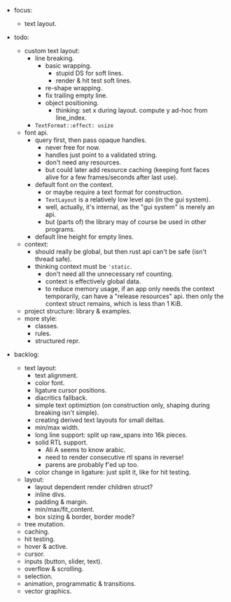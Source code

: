 - focus:
    - text layout.

- todo:
    - custom text layout:
        - line breaking.
            - basic wrapping.
                - stupid DS for soft lines.
                - render & hit test soft lines.
            - re-shape wrapping.
            - fix trailing empty line.
            - object positioning.
                - thinking: set x during layout. compute y ad-hoc from line_index.
        - `TextFormat::effect: usize`
    - font api.
        - query first, then pass opaque handles.
            - never free for now.
            - handles just point to a validated string.
            - don't need any resources.
            - but could later add resource caching (keeping font faces alive for a few frames/seconds after last use).
        - default font on the context.
            - or maybe require a text format for construction.
            - `TextLayout` is a relatively low level api (in the gui system).
            - well, actually, it's internal, as the "gui system" is merely an api.
            - but (parts of) the library may of course be used in other programs.
        - default line height for empty lines.
    - context:
        - should really be global, but then rust api can't be safe (isn't thread safe).
        - thinking context must be `'static`.
            - don't need all the unnecessary ref counting.
            - context is effectively global data.
            - to reduce memory usage, if an app only needs the context temporarily, can have a "release resources" api. then only the context struct remains, which is less than 1 KiB.
    - project structure: library & examples.
    - more style:
        - classes.
        - rules.
        - structured repr.


- backlog:
    - text layout:
        - text alignment.
        - color font.
        - ligature cursor positions.
        - diacritics fallback.
        - simple text optimiztion (on construction only, shaping during breaking isn't simple).
        - creating derived text layouts for small deltas.
        - min/max width.
        - long line support: split up raw_spans into 16k pieces.
        - solid RTL support.
            - Ali A seems to know arabic.
            - need to render consecutive rtl spans in reverse!
            - parens are probably f'ed up too.
        - color change in ligature: just split it, like for hit testing.
    - layout:
        - layout dependent render children struct?
        - inline divs.
        - padding & margin.
        - min/max/fit_content.
        - box sizing & border, border mode?
    - tree mutation.
    - caching.
    - hit testing.
    - hover & active.
    - cursor.
    - inputs (button, slider, text).
    - overflow & scrolling.
    - selection.
    - animation, programmatic & transitions.
    - vector graphics.


